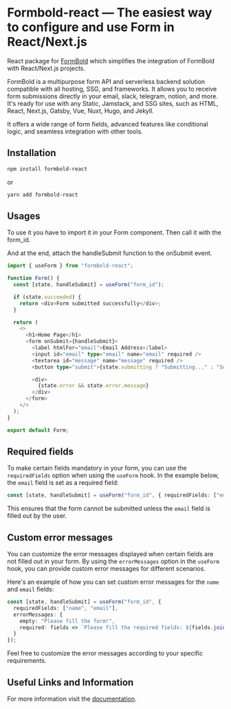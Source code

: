 
# Formbold-react — The easiest way to configure and use Form in React/Next.js
React package for [FormBold](https://formbold.com/) which simplifies the integration of FormBold with React/Next.js projects.

FormBold is a multipurpose form API and serverless backend solution compatible with all hosting, SSG, and frameworks. It allows you to receive form submissions directly in your email, slack, telegram, notion, and more. It's ready for use with any Static, Jamstack, and SSG sites, such as HTML, React, Next.js, Gatsby, Vue, Nuxt, Hugo, and Jekyll.

It offers a wide range of form fields, advanced features like conditional logic, and seamless integration with other tools.

## Installation

```bash
npm install formbold-react
```

or

```bash
yarn add formbold-react
```

## Usages

To use it you have to import it in your Form component. Then call it with the form_id. 

And at the end, attach the handleSubmit function to the onSubmit event. 

```typescript
import { useForm } from "formbold-react";

function Form() {
  const [state, handleSubmit] = useForm("form_id");

  if (state.succeeded) {
    return <div>Form submitted successfully</div>;
  }

  return (
    <>
      <h1>Home Page</h1>
      <form onSubmit={handleSubmit}>
        <label htmlFor="email">Email Address</label>
        <input id="email" type="email" name="email" required />
        <textarea id="message" name="message" required />
        <button type="submit">{state.submitting ? "Submitting..." : "Submit"}</button>

        <div>
          {state.error && state.error.message}
        </div>
      </form>
    </>
  );
}

export default Form;
```

## Required fields

To make certain fields mandatory in your form, you can use the `requiredFields` option when using the `useForm` hook. In the example below, the `email` field is set as a required field:

```typescript
const [state, handleSubmit] = useForm("form_id", { requiredFields: ["email"] });
```
This ensures that the form cannot be submitted unless the `email` field is filled out by the user.


## Custom error messages
You can customize the error messages displayed when certain fields are not filled out in your form. By using the `errorMessages` option in the `useForm` hook, you can provide custom error messages for different scenarios. 

Here's an example of how you can set custom error messages for the `name` and `email` fields:

```typescript
const [state, handleSubmit] = useForm("form_id", {
  requiredFields: ["name", "email"],
  errorMessages: {
    empty: "Please fill the form!",
    required: fields => `Please fill the required fields: ${fields.join(", ")}`,
  }
});
```

Feel free to customize the error messages according to your specific requirements.


## ****Useful Links and Information****

For more information visit the [documentation](https://formbold.com/docs).
